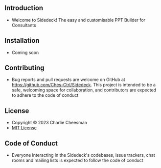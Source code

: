 ## Introduction
* Welcome to Sidedeck! The easy and customisable PPT Builder for Consultants

## Installation
* Coming soon

## Contributing
* Bug reports and pull requests are welcome on GitHub at https://github.com/Ches-Ctrl/Sidedeck. This project is intended to be a safe, welcoming space for collaboration, and contributors are expected to adhere to the code of conduct

## License
* Copyright © 2023 Charlie Cheesman
* [MIT License](https://github.com/Ches-Ctrl/Sidedeck/blob/master/LICENSE)

## Code of Conduct
* Everyone interacting in the Sidedeck's codebases, issue trackers, chat rooms and mailing lists is expected to follow the code of conduct
